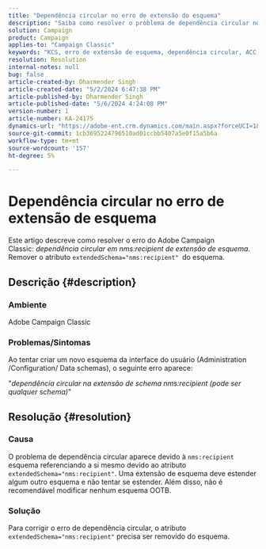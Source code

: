 ```yaml
---
title: "Dependência circular no erro de extensão do esquema"
description: "Saiba como resolver o problema de dependência circular no erro de extensão de esquema no Adobe Campaign Classic."
solution: Campaign
product: Campaign
applies-to: "Campaign Classic"
keywords: "KCS, erro de extensão de esquema, dependência circular, ACC, Adobe Campaign Classic"
resolution: Resolution
internal-notes: null
bug: false
article-created-by: Dharmender Singh
article-created-date: "5/2/2024 6:47:38 PM"
article-published-by: Dharmender Singh
article-published-date: "5/6/2024 4:24:08 PM"
version-number: 1
article-number: KA-24175
dynamics-url: "https://adobe-ent.crm.dynamics.com/main.aspx?forceUCI=1&pagetype=entityrecord&etn=knowledgearticle&id=5efaa16c-b408-ef11-9f8a-6045bd034c54"
source-git-commit: 1cb3695224796510ad01ccbb5407a5e0f15a5b6a
workflow-type: tm+mt
source-wordcount: '157'
ht-degree: 5%

---
```


# Dependência circular no erro de extensão de esquema


Este artigo descreve como resolver o erro do Adobe Campaign Classic: *dependência circular em nms:recipient de extensão de esquema*. Remover o atributo `extendedSchema="nms:recipient" `do esquema.

## Descrição {#description}


### Ambiente

Adobe Campaign Classic

### Problemas/Sintomas

Ao tentar criar um novo esquema da interface do usuário (Administration /Configuration/ Data schemas), o seguinte erro aparece:

&quot;*dependência circular na extensão de schema nms:recipient (pode ser qualquer schema)*&quot;


## Resolução {#resolution}


### Causa

O problema de dependência circular aparece devido à `nms:recipient` esquema referenciando a si mesmo devido ao atributo `extendedSchema="nms:recipient"`. Uma extensão de esquema deve estender algum outro esquema e não tentar se estender. Além disso, não é recomendável modificar nenhum esquema OOTB.

### Solução

Para corrigir o erro de dependência circular, o atributo `extendedSchema="nms:recipient"` precisa ser removido do esquema.
